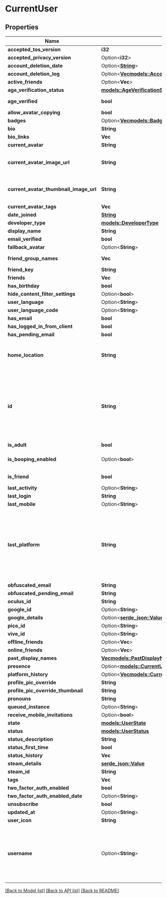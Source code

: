 # CurrentUser

## Properties

Name | Type | Description | Notes
------------ | ------------- | ------------- | -------------
**accepted_tos_version** | **i32** |  | 
**accepted_privacy_version** | Option<**i32**> |  | [optional]
**account_deletion_date** | Option<[**String**](string.md)> |  | [optional]
**account_deletion_log** | Option<[**Vec<models::AccountDeletionLog>**](AccountDeletionLog.md)> |   | [optional]
**active_friends** | Option<**Vec<String>**> |   | [optional]
**age_verification_status** | [**models::AgeVerificationStatus**](AgeVerificationStatus.md) |  | 
**age_verified** | **bool** | `true` if, user is age verified (not 18+). | 
**allow_avatar_copying** | **bool** |  | 
**badges** | Option<[**Vec<models::Badge>**](Badge.md)> |   | [optional]
**bio** | **String** |  | 
**bio_links** | **Vec<String>** |   | 
**current_avatar** | **String** |  | 
**current_avatar_image_url** | **String** | When profilePicOverride is not empty, use it instead. | 
**current_avatar_thumbnail_image_url** | **String** | When profilePicOverride is not empty, use it instead. | 
**current_avatar_tags** | **Vec<String>** |  | 
**date_joined** | [**String**](string.md) |  | 
**developer_type** | [**models::DeveloperType**](DeveloperType.md) |  | 
**display_name** | **String** |  | 
**email_verified** | **bool** |  | 
**fallback_avatar** | Option<**String**> |  | [optional]
**friend_group_names** | **Vec<String>** | Always empty array. | 
**friend_key** | **String** |  | 
**friends** | **Vec<String>** |  | 
**has_birthday** | **bool** |  | 
**hide_content_filter_settings** | Option<**bool**> |  | [optional]
**user_language** | Option<**String**> |  | [optional]
**user_language_code** | Option<**String**> |  | [optional]
**has_email** | **bool** |  | 
**has_logged_in_from_client** | **bool** |  | 
**has_pending_email** | **bool** |  | 
**home_location** | **String** | WorldID be \"offline\" on User profiles if you are not friends with that user. | 
**id** | **String** | A users unique ID, usually in the form of `usr_c1644b5b-3ca4-45b4-97c6-a2a0de70d469`. Legacy players can have old IDs in the form of `8JoV9XEdpo`. The ID can never be changed. | 
**is_adult** | **bool** |  | 
**is_booping_enabled** | Option<**bool**> |  | [optional][default to true]
**is_friend** | **bool** |  | [default to false]
**last_activity** | Option<**String**> |  | [optional]
**last_login** | **String** |  | 
**last_mobile** | Option<**String**> |  | 
**last_platform** | **String** | This can be `standalonewindows` or `android`, but can also pretty much be any random Unity verison such as `2019.2.4-801-Release` or `2019.2.2-772-Release` or even `unknownplatform`. | 
**obfuscated_email** | **String** |  | 
**obfuscated_pending_email** | **String** |  | 
**oculus_id** | **String** |  | 
**google_id** | Option<**String**> |  | [optional]
**google_details** | Option<[**serde_json::Value**](.md)> |  | [optional]
**pico_id** | Option<**String**> |  | [optional]
**vive_id** | Option<**String**> |  | [optional]
**offline_friends** | Option<**Vec<String>**> |  | [optional]
**online_friends** | Option<**Vec<String>**> |  | [optional]
**past_display_names** | [**Vec<models::PastDisplayName>**](PastDisplayName.md) |   | 
**presence** | Option<[**models::CurrentUserPresence**](CurrentUserPresence.md)> |  | [optional]
**platform_history** | Option<[**Vec<models::CurrentUserPlatformHistoryInner>**](CurrentUser_platform_history_inner.md)> |  | [optional]
**profile_pic_override** | **String** |  | 
**profile_pic_override_thumbnail** | **String** |  | 
**pronouns** | **String** |  | 
**queued_instance** | Option<**String**> |  | [optional]
**receive_mobile_invitations** | Option<**bool**> |  | [optional]
**state** | [**models::UserState**](UserState.md) |  | 
**status** | [**models::UserStatus**](UserStatus.md) |  | 
**status_description** | **String** |  | 
**status_first_time** | **bool** |  | 
**status_history** | **Vec<String>** |  | 
**steam_details** | [**serde_json::Value**](.md) |  | 
**steam_id** | **String** |  | 
**tags** | **Vec<String>** |  | 
**two_factor_auth_enabled** | **bool** |  | 
**two_factor_auth_enabled_date** | Option<**String**> |  | [optional]
**unsubscribe** | **bool** |  | 
**updated_at** | Option<**String**> |  | [optional]
**user_icon** | **String** |  | 
**username** | Option<**String**> | -| **DEPRECATED:** VRChat API no longer return usernames of other users. [See issue by Tupper for more information](https://github.com/pypy-vrc/VRCX/issues/429). | [optional]

[[Back to Model list]](../README.md#documentation-for-models) [[Back to API list]](../README.md#documentation-for-api-endpoints) [[Back to README]](../README.md)


